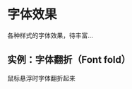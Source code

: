 # 字体效果
各种样式的字体效果，待丰富...

## 实例：字体翻折（Font fold）
鼠标悬浮时字体翻折起来

<!-- inject:code:html --><!-- endinject -->
